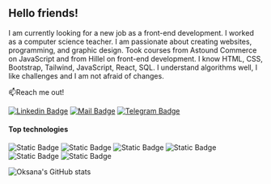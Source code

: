 ## Hello friends!

I am currently looking for a new job as a front-end development. I worked as a computer science teacher. I am passionate about creating websites, programming, and graphic design. Took courses from Astound Commerce on JavaScript and from Hillel on front-end development. I know HTML, CSS, Bootstrap, Tailwind, JavaScript, React, SQL. I understand algorithms well, I like challenges and I am not afraid of changes.

📫Reach me out!

[![Linkedin Badge](https://img.shields.io/badge/linkedin-%230A66C2?style=flat&logo=linkedin)](https://www.linkedin.com/in/oksana-korobko-fd/)
[![Mail Badge](https://img.shields.io/badge/gmail-white?style=flat&logo=gmail)](mailto:oksana.korobko.fd@gmail.com)
[![Telegram Badge](https://img.shields.io/badge/telegram-white?style=flat&logo=telegram)](https://t.me/oksana_omk)

#### Top technologies

![Static Badge](https://img.shields.io/badge/html5-black?style=for-the-badge&logo=html5&logoColor=black&labelColor=%23E34F26)
![Static Badge](https://img.shields.io/badge/css3-black?style=for-the-badge&logo=css3&logoColor=black&labelColor=%231572B6)
![Static Badge](https://img.shields.io/badge/bootstrap-black?style=for-the-badge&logo=bootstrap&logoColor=black&labelColor=%237952B3)
![Static Badge](https://img.shields.io/badge/tailwindcss-black?style=for-the-badge&logo=tailwindcss&logoColor=black&labelColor=%2306B6D4)
![Static Badge](https://img.shields.io/badge/javascript-black?style=for-the-badge&logo=javascript&logoColor=black&labelColor=%23F7DF1E)
![Static Badge](https://img.shields.io/badge/react-black?style=for-the-badge&logo=react&logoColor=black&labelColor=%2361DAFB)

![Oksana's GitHub stats](https://github-readme-stats.vercel.app/api?username=Oksana-Korobko&show_icons=true&theme=transparent)







